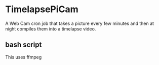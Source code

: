 # TimelapsePiCam
A Web Cam cron job that takes a picture every few minutes and then at night compiles them into a timelapse video.

## bash script

This uses ffmpeg

